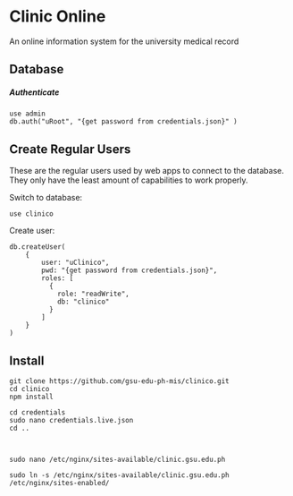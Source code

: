 # Clinic Online
An online information system for the university medical record


## Database

##### Authenticate

	use admin
	db.auth("uRoot", "{get password from credentials.json}" )
  
## Create Regular Users
These are the regular users used by web apps to connect to the database. They only have the least amount of capabilities to work properly.

Switch to database:

    use clinico

Create user:

	db.createUser(
		{
			user: "uClinico",
			pwd: "{get password from credentials.json}",
			roles: [ 
		      { 
		        role: "readWrite", 
		        db: "clinico" 
		      }
		    ]
		}
	)


## Install

	git clone https://github.com/gsu-edu-ph-mis/clinico.git
	cd clinico
	npm install

	cd credentials
	sudo nano credentials.live.json
	cd ..



	sudo nano /etc/nginx/sites-available/clinic.gsu.edu.ph

	sudo ln -s /etc/nginx/sites-available/clinic.gsu.edu.ph /etc/nginx/sites-enabled/